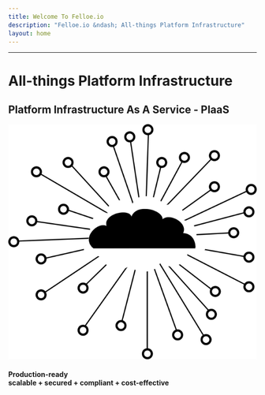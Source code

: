 ```yaml
---
title: Welcome To Felloe.io
description: "Felloe.io &ndash; All-things Platform Infrastructure"
layout: home
---
```


<hr />
<div class="landing">

<div class="row">
  <div class="col title">
    <h1>All-things Platform Infrastructure</h1>
    <h2>Platform Infrastructure As A Service - PIaaS</h2>
  </div>
</div>

<div class="row">
    <div class="col-md-4 landing-item">
        <div class="landing-image-container">
            <img class="landing-image" src="images/landing/cloud.png"  />
        </div>
        <h4 class="landing-subtitle">Production-ready<br/> scalable + secured + compliant + cost-effective</h4>
    </div>


</div>
</div>
